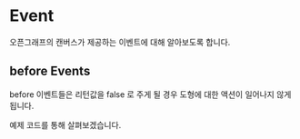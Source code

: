 Event
=====

오픈그래프의 캔버스가 제공하는 이벤트에 대해 알아보도록 합니다.

## before Events

before 이벤트들은 리턴값을 false 로 주게 될 경우 도형에 대한 액션이 일어나지 않게 됩니다.

예제 코드를 통해 살펴보겠습니다.

```

```

